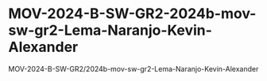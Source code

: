 # MOV-2024-B-SW-GR2-2024b-mov-sw-gr2-Lema-Naranjo-Kevin-Alexander
MOV-2024-B-SW-GR2/2024b-mov-sw-gr2-Lema-Naranjo-Kevin-Alexander
